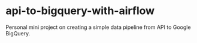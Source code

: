 # api-to-bigquery-with-airflow
Personal mini project on creating a simple data pipeline from API to Google BigQuery.
